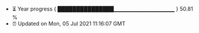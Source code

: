 - ⏳ Year progress { ███████████████▁▁▁▁▁▁▁▁▁▁▁▁▁▁▁ } 50.81 %
- ⏰ Updated on Mon, 05 Jul 2021 11:16:07 GMT

